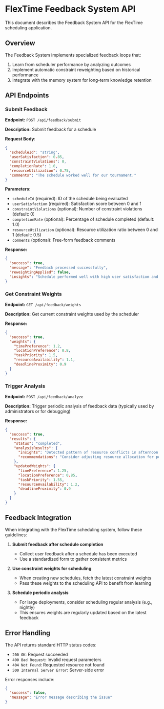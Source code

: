 # FlexTime Feedback System API

This document describes the Feedback System API for the FlexTime scheduling application.

## Overview

The Feedback System implements specialized feedback loops that:
1. Learn from scheduler performance by analyzing outcomes
2. Implement automatic constraint reweighting based on historical performance
3. Integrate with the memory system for long-term knowledge retention

## API Endpoints

### Submit Feedback

**Endpoint:** `POST /api/feedback/submit`

**Description:** Submit feedback for a schedule

**Request Body:**
```json
{
  "scheduleId": "string",
  "userSatisfaction": 0.85,
  "constraintViolations": 0,
  "completionRate": 1.0,
  "resourceUtilization": 0.75,
  "comments": "The schedule worked well for our tournament."
}
```

**Parameters:**
- `scheduleId` (required): ID of the schedule being evaluated
- `userSatisfaction` (required): Satisfaction score between 0 and 1
- `constraintViolations` (optional): Number of constraint violations (default: 0)
- `completionRate` (optional): Percentage of schedule completed (default: 1.0)
- `resourceUtilization` (optional): Resource utilization ratio between 0 and 1 (default: 0.5)
- `comments` (optional): Free-form feedback comments

**Response:**
```json
{
  "success": true,
  "message": "Feedback processed successfully",
  "reweightingApplied": false,
  "insights": "Schedule performed well with high user satisfaction and no constraint violations."
}
```

### Get Constraint Weights

**Endpoint:** `GET /api/feedback/weights`

**Description:** Get current constraint weights used by the scheduler

**Response:**
```json
{
  "success": true,
  "weights": {
    "timePreference": 1.2,
    "locationPreference": 0.8,
    "taskPriority": 1.5,
    "resourceAvailability": 1.1,
    "deadlineProximity": 0.9
  }
}
```

### Trigger Analysis

**Endpoint:** `POST /api/feedback/analyze`

**Description:** Trigger periodic analysis of feedback data (typically used by administrators or for debugging)

**Response:**
```json
{
  "success": true,
  "results": {
    "status": "completed",
    "analysisResults": {
      "insights": "Detected pattern of resource conflicts in afternoon slots",
      "recommendations": "Consider adjusting resource allocation for peak periods"
    },
    "updatedWeights": {
      "timePreference": 1.25,
      "locationPreference": 0.85,
      "taskPriority": 1.55,
      "resourceAvailability": 1.2,
      "deadlineProximity": 0.9
    }
  }
}
```

## Feedback Integration

When integrating with the FlexTime scheduling system, follow these guidelines:

1. **Submit feedback after schedule completion**
   - Collect user feedback after a schedule has been executed
   - Use a standardized form to gather consistent metrics

2. **Use constraint weights for scheduling**
   - When creating new schedules, fetch the latest constraint weights
   - Pass these weights to the scheduling API to benefit from learning

3. **Schedule periodic analysis**
   - For large deployments, consider scheduling regular analysis (e.g., nightly)
   - This ensures weights are regularly updated based on the latest feedback

## Error Handling

The API returns standard HTTP status codes:
- `200 OK`: Request succeeded
- `400 Bad Request`: Invalid request parameters
- `404 Not Found`: Requested resource not found
- `500 Internal Server Error`: Server-side error

Error responses include:
```json
{
  "success": false,
  "message": "Error message describing the issue"
}
```